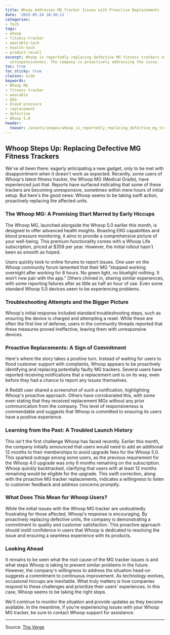 ```yaml
---
title: Whoop Addresses MG Tracker Issues with Proactive Replacements
date: '2025-05-24 18:16:11 '
categories:
- Tech
tags:
- whoop
- fitness-tracker
- wearable-tech
- health-tech
- product-recall
excerpt: Whoop is reportedly replacing defective MG fitness trackers after users reported
  unresponsiveness. The company is proactively addressing the issue.
toc: true
toc_sticky: true
classes: wide
keywords:
- Whoop MG
- fitness tracker
- wearable
- EKG
- blood pressure
- replacement
- defective
- Whoop 5.0
header:
  teaser: /assets/images/whoop_is_reportedly_replacing_defective_mg_tracker_20250524181611.png
---
```


## Whoop Steps Up: Replacing Defective MG Fitness Trackers

We've all been there: eagerly anticipating a new gadget, only to be met with disappointment when it doesn't work as expected. Recently, some users of Whoop's latest fitness tracker, the Whoop MG (Medical Grade), have experienced just that. Reports have surfaced indicating that some of these trackers are becoming unresponsive, sometimes within mere hours of initial setup. But here's the good news: Whoop seems to be taking swift action, proactively replacing the affected units.

### The Whoop MG: A Promising Start Marred by Early Hiccups

The Whoop MG, launched alongside the Whoop 5.0 earlier this month, is designed to offer advanced health insights. Boasting EKG capabilities and blood pressure monitoring, it aims to provide a comprehensive picture of your well-being. This premium functionality comes with a Whoop Life subscription, priced at $359 per year. However, the initial rollout hasn't been as smooth as hoped.

Users quickly took to online forums to report issues. One user on the Whoop community forum lamented that their MG “stopped working overnight after working for 8 hours. No green light, no bluelight nothing. It won’t now pair with the app.” Others chimed in, sharing similar experiences, with some reporting failures after as little as half an hour of use. Even some standard Whoop 5.0 devices seem to be experiencing problems.

### Troubleshooting Attempts and the Bigger Picture

Whoop's initial response included standard troubleshooting steps, such as ensuring the device is charged and attempting a reset. While these are often the first line of defense, users in the community threads reported that these measures proved ineffective, leaving them with unresponsive devices.

### Proactive Replacements: A Sign of Commitment

Here's where the story takes a positive turn. Instead of waiting for users to flood customer support with complaints, Whoop appears to be proactively identifying and replacing potentially faulty MG trackers. Several users have reported receiving notifications that a replacement unit is on its way, even before they had a chance to report any issues themselves. 

A Reddit user shared a screenshot of such a notification, highlighting Whoop's proactive approach. Others have corroborated this, with some even stating that they received replacement MGs without any prior communication from the company. This level of responsiveness is commendable and suggests that Whoop is committed to ensuring its users have a positive experience.

### Learning from the Past: A Troubled Launch History

This isn't the first challenge Whoop has faced recently. Earlier this month, the company initially announced that users would need to add an additional 12 months to their memberships to avoid upgrade fees for the Whoop 5.0. This sparked outrage among some users, as the previous requirement for the Whoop 4.0 upgrade was only 6 months remaining on the subscription. Whoop quickly backtracked, clarifying that users with at least 12 months remaining would be eligible for the upgrade. This swift correction, along with the proactive MG tracker replacements, indicates a willingness to listen to customer feedback and address concerns promptly.

### What Does This Mean for Whoop Users?

While the initial issues with the Whoop MG tracker are undoubtedly frustrating for those affected, Whoop's response is encouraging. By proactively replacing defective units, the company is demonstrating a commitment to quality and customer satisfaction. This proactive approach should instill confidence in users that Whoop is dedicated to resolving the issue and ensuring a seamless experience with its products.

### Looking Ahead

It remains to be seen what the root cause of the MG tracker issues is and what steps Whoop is taking to prevent similar problems in the future. However, the company's willingness to address the situation head-on suggests a commitment to continuous improvement. As technology evolves, occasional hiccups are inevitable. What truly matters is how companies respond to these challenges and prioritize their users' experiences. In this case, Whoop seems to be taking the right steps.

We'll continue to monitor the situation and provide updates as they become available. In the meantime, if you're experiencing issues with your Whoop MG tracker, be sure to contact Whoop support for assistance.


---

Source: [The Verge](https://www.theverge.com/news/674144/whoop-mg-bug-replacements)
